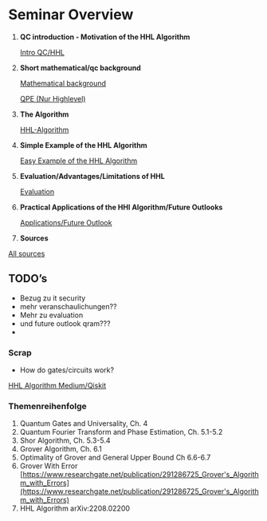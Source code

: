 # Seminar Overview

1. **QC introduction - Motivation of the HHL Algorithm**
    
    [Intro QC/HHL](Seminar%20Overview%2064d5a2a647d14cc59cd27fc37061590c/Intro%20QC%20HHL%20df314dcfa4b4404ba92d74c4a0240341.md)
    
2. **Short mathematical/qc background**
    
    [Mathematical background](Seminar%20Overview%2064d5a2a647d14cc59cd27fc37061590c/Mathematical%20background%20a183650dcd3b461a89b79c0df0b7f44c.md)
    
    [QPE (Nur Highlevel)](Seminar%20Overview%2064d5a2a647d14cc59cd27fc37061590c/QPE%20(Nur%20Highlevel)%208f0a5e4da98e4981b1e687edf243ed64.md)
    
3. **The Algorithm**
    
    [HHL-Algorithm](Seminar%20Overview%2064d5a2a647d14cc59cd27fc37061590c/HHL-Algorithm%207ba46b86df47407a92db5fb10bb1ebb8.md)
    
4. **Simple Example of the HHL Algorithm**
    
    [Easy Example of the HHL Algorithm](Seminar%20Overview%2064d5a2a647d14cc59cd27fc37061590c/Easy%20Example%20of%20the%20HHL%20Algorithm%200931b27ab8b14682bc18b99dc0594415.md)
    
5. **Evaluation/Advantages/Limitations of HHL**
    
    [Evaluation](Seminar%20Overview%2064d5a2a647d14cc59cd27fc37061590c/Evaluation%20ff4cefecdc054bdeb3d2a065f41bcfe5.md)
    
6. **Practical Applications of the HHl Algorithm/Future Outlooks**
    
    [Applications/Future Outlook](Seminar%20Overview%2064d5a2a647d14cc59cd27fc37061590c/Applications%20Future%20Outlook%205418ace063c54459b68f2bc901d418b8.md)
    
7. **Sources**

[All sources](Seminar%20Overview%2064d5a2a647d14cc59cd27fc37061590c/All%20sources%202c717cf0e1f446da8a96dda29019238c.md)

## TODO’s

- Bezug zu it security
- mehr veranschaulichungen??
- Mehr zu evaluation
- und future outlook qram???
- 

### Scrap

- How do gates/circuits work?

[HHL Algorithm Medium/Qiskit](Seminar%20Overview%2064d5a2a647d14cc59cd27fc37061590c/HHL%20Algorithm%20Medium%20Qiskit%204d7de1ecdeeb47e3a6ec34bbab233fcd.md)

### Themenreihenfolge

1. Quantum Gates and Universality, Ch. 4
2. Quantum Fourier Transform and Phase Estimation, Ch. 5.1-5.2
3. Shor Algorithm, Ch. 5.3-5.4
4. Grover Algorithm, Ch. 6.1
5. Optimality of Grover and General Upper Bound Ch 6.6-6.7
6. Grover With Error [https://www.researchgate.net/publication/291286725_Grover's_Algorithm_with_Errors](https://www.researchgate.net/publication/291286725_Grover's_Algorithm_with_Errors)
7. HHL Algorithm arXiv:2208.02200